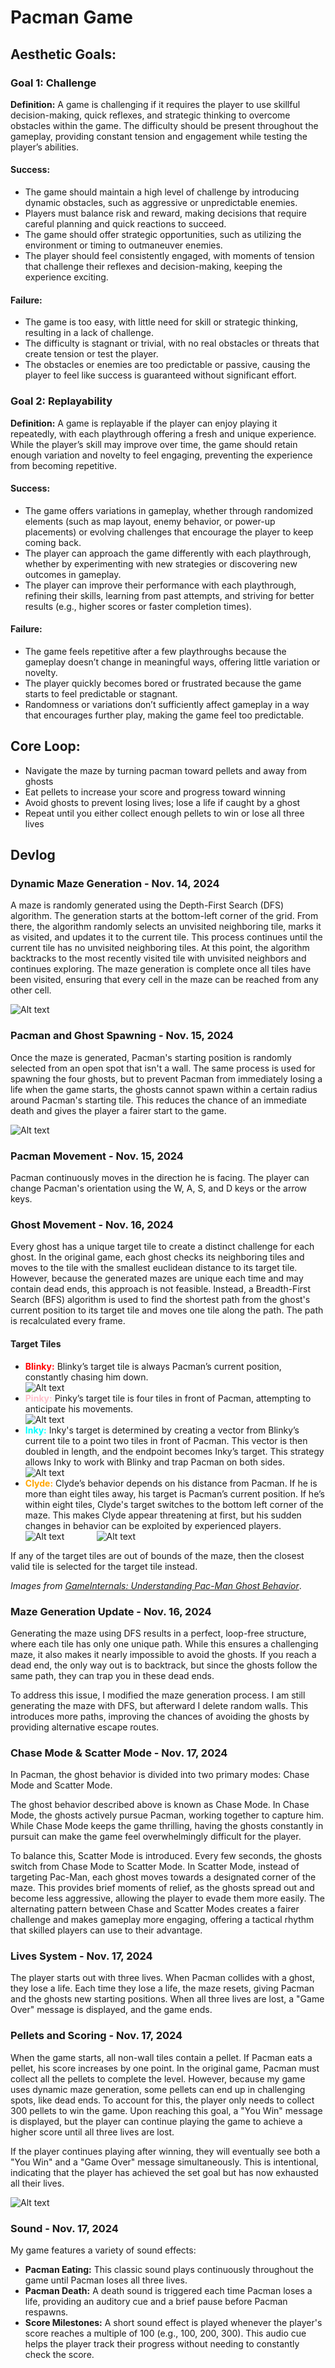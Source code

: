 # Pacman Game

## Aesthetic Goals:
### Goal 1: Challenge

**Definition:** A game is challenging if it requires the player to use skillful decision-making, quick reflexes, and strategic thinking to overcome obstacles within the game. The difficulty should be present throughout the gameplay, providing constant tension and engagement while testing the player’s abilities.

#### Success:
- The game should maintain a high level of challenge by introducing dynamic obstacles, such as aggressive or unpredictable enemies.
- Players must balance risk and reward, making decisions that require careful planning and quick reactions to succeed.
- The game should offer strategic opportunities, such as utilizing the environment or timing to outmaneuver enemies.
- The player should feel consistently engaged, with moments of tension that challenge their reflexes and decision-making, keeping the experience exciting.

#### Failure:
- The game is too easy, with little need for skill or strategic thinking, resulting in a lack of challenge.
- The difficulty is stagnant or trivial, with no real obstacles or threats that create tension or test the player.
- The obstacles or enemies are too predictable or passive, causing the player to feel like success is guaranteed without significant effort.

### Goal 2: Replayability
**Definition:** A game is replayable if the player can enjoy playing it repeatedly, with each playthrough offering a fresh and unique experience. While the player’s skill may improve over time, the game should retain enough variation and novelty to feel engaging, preventing the experience from becoming repetitive.

#### Success:
- The game offers variations in gameplay, whether through randomized elements (such as map layout, enemy behavior, or power-up placements) or evolving challenges that encourage the player to keep coming back.
- The player can approach the game differently with each playthrough, whether by experimenting with new strategies or discovering new outcomes in gameplay.
- The player can improve their performance with each playthrough, refining their skills, learning from past attempts, and striving for better results (e.g., higher scores or faster completion times).

#### Failure:
- The game feels repetitive after a few playthroughs because the gameplay doesn’t change in meaningful ways, offering little variation or novelty.
- The player quickly becomes bored or frustrated because the game starts to feel predictable or stagnant.
- Randomness or variations don’t sufficiently affect gameplay in a way that encourages further play, making the game feel too predictable.

## Core Loop:
- Navigate the maze by turning pacman toward pellets and away from ghosts
- Eat pellets to increase your score and progress toward winning
- Avoid ghosts to prevent losing lives; lose a life if caught by a ghost
- Repeat until you either collect enough pellets to win or lose all three lives

## Devlog

### Dynamic Maze Generation - Nov. 14, 2024
A maze is randomly generated using the Depth-First Search (DFS) algorithm. The generation starts at the bottom-left corner of the grid. From there, the algorithm randomly selects an unvisited neighboring tile, marks it as visited, and updates it to the current tile. This process continues until the current tile has no unvisited neighboring tiles. At this point, the algorithm backtracks to the most recently visited tile with unvisited neighbors and continues exploring. The maze generation is complete once all tiles have been visited, ensuring that every cell in the maze can be reached from any other cell.

![Alt text](https://github.com/DannyVC123/Ex-6-Game/blob/main/Screenshots/maze.png "maze.png")

### Pacman and Ghost Spawning - Nov. 15, 2024
Once the maze is generated, Pacman's starting position is randomly selected from an open spot that isn't a wall. The same process is used for spawning the four ghosts, but to prevent Pacman from immediately losing a life when the game starts, the ghosts cannot spawn within a certain radius around Pacman's starting tile. This reduces the chance of an immediate death and gives the player a fairer start to the game.

![Alt text](https://github.com/DannyVC123/Ex-6-Game/blob/main/Screenshots/spawning.png "spawning.png")

### Pacman Movement - Nov. 15, 2024
Pacman continuously moves in the direction he is facing. The player can change Pacman's orientation using the W, A, S, and D keys or the arrow keys.

### Ghost Movement - Nov. 16, 2024
Every ghost has a unique target tile to create a distinct challenge for each ghost. In the original game, each ghost checks its neighboring tiles and moves to the tile with the smallest euclidean distance to its target tile. However, because the generated mazes are unique each time and may contain dead ends, this approach is not feasible. Instead, a Breadth-First Search (BFS) algorithm is used to find the shortest path from the ghost's current position to its target tile and moves one tile along the path. The path is recalculated every frame.

#### Target Tiles
- <span style="color:red">**Blinky:**</span> Blinky’s target tile is always Pacman’s current position, constantly chasing him down. <br>
![Alt text](https://media.gameinternals.com/pacman-ghosts/blinky-targeting.png "blinky target")
- <span style="color:pink">**Pinky:**</span> Pinky’s target tile is four tiles in front of Pacman, attempting to anticipate his movements. <br>
![Alt text](https://media.gameinternals.com/pacman-ghosts/pinky-targeting.png "pinky target")
- <span style="color:cyan">**Inky:**</span> Inky's target is determined by creating a vector from Blinky’s current tile to a point two tiles in front of Pacman. This vector is then doubled in length, and the endpoint becomes Inky’s target. This strategy allows Inky to work with Blinky and trap Pacman on both sides. <br>
![Alt text](https://media.gameinternals.com/pacman-ghosts/inky-targeting.png "inky target")
- <span style="color:orange">**Clyde:**</span> Clyde’s behavior depends on his distance from Pacman. If he is more than eight tiles away, his target is Pacman’s current position. If he’s within eight tiles, Clyde's target switches to the bottom left corner of the maze. This makes Clyde appear threatening at first, but his sudden changes in behavior can be exploited by experienced players. <br>
![Alt text](https://media.gameinternals.com/pacman-ghosts/clyde-targeting2.png "clyde target 1")
&nbsp;&nbsp;&nbsp;&nbsp;&nbsp;&nbsp;&nbsp;&nbsp;&nbsp;&nbsp;&nbsp;
![Alt text](https://media.gameinternals.com/pacman-ghosts/clyde-targeting.png "clyde target 1")

If any of the target tiles are out of bounds of the maze, then the closest valid tile is selected for the target tile instead.

*Images  from [GameInternals: Understanding Pac-Man Ghost Behavior](https://gameinternals.com/understanding-pac-man-ghost-behavior)*.

### Maze Generation Update - Nov. 16, 2024

Generating the maze using DFS results in a perfect, loop-free structure, where each tile has only one unique path. While this ensures a challenging maze, it also makes it nearly impossible to avoid the ghosts. If you reach a dead end, the only way out is to backtrack, but since the ghosts follow the same path, they can trap you in these dead ends.

To address this issue, I modified the maze generation process. I am still generating the maze with DFS, but afterward I delete random walls. This introduces more paths, improving the chances of avoiding the ghosts by providing alternative escape routes.

### Chase Mode & Scatter Mode - Nov. 17, 2024

In Pacman, the ghost behavior is divided into two primary modes: Chase Mode and Scatter Mode.

The ghost behavior described above is known as Chase Mode. In Chase Mode, the ghosts actively pursue Pacman, working together to capture him. While Chase Mode keeps the game thrilling, having the ghosts constantly in pursuit can make the game feel overwhelmingly difficult for the player.

To balance this, Scatter Mode is introduced. Every few seconds, the ghosts switch from Chase Mode to Scatter Mode. In Scatter Mode, instead of targeting Pac-Man, each ghost moves towards a designated corner of the maze. This provides brief moments of relief, as the ghosts spread out and become less aggressive, allowing the player to evade them more easily. The alternating pattern between Chase and Scatter Modes creates a fairer challenge and makes gameplay more engaging, offering a tactical rhythm that skilled players can use to their advantage.

### Lives System - Nov. 17, 2024

The player starts out with three lives. When Pacman collides with a ghost, they lose a life. Each time they lose a life, the maze resets, giving Pacman and the ghosts new starting positions. When all three lives are lost, a "Game Over" message is displayed, and the game ends.

### Pellets and Scoring - Nov. 17, 2024

When the game starts, all non-wall tiles contain a pellet. If Pacman eats a pellet, his score increases by one point. In the original game, Pacman must collect all the pellets to complete the level. However, because my game uses dynamic maze generation, some pellets can end up in challenging spots, like dead ends. To account for this, the player only needs to collect 300 pellets to win the game. Upon reaching this goal, a "You Win" message is displayed, but the player can continue playing the game to achieve a higher score until all three lives are lost.

If the player continues playing after winning, they will eventually see both a "You Win" and a "Game Over" message simultaneously. This is intentional, indicating that the player has achieved the set goal but has now exhausted all their lives.

![Alt text](https://github.com/DannyVC123/Ex-6-Game/blob/main/Screenshots/pellets.png "spawning.png")

### Sound - Nov. 17, 2024

My game features a variety of sound effects:

- **Pacman Eating:** This classic sound plays continuously throughout the game until Pacman loses all three lives.
- **Pacman Death:** A death sound is triggered each time Pacman loses a life, providing an auditory cue and a brief pause before Pacman respawns.
- **Score Milestones:** A short sound effect is played whenever the player's score reaches a multiple of 100 (e.g., 100, 200, 300). This audio cue helps the player track their progress without needing to constantly check the score.













